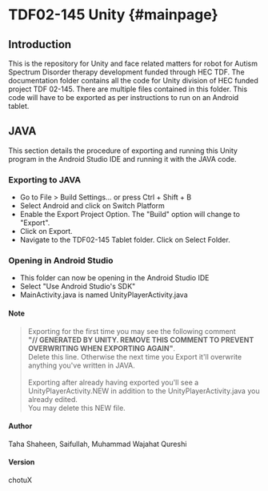 # TDF02-145 Unity {#mainpage}

## Introduction

This is the repository for Unity and face related matters for robot for Autism Spectrum Disorder therapy development funded through HEC TDF. The documentation folder contains all the code for Unity division of HEC funded project TDF 02-145. There are multiple files contained in this folder. This code will have to be exported as per instructions to run on an Android tablet.

## JAVA

This section details the procedure of exporting and running this Unity program in the Android Studio IDE and running it with the JAVA code.

### Exporting to JAVA

* Go to File > Build Settings... or press Ctrl + Shift + B
* Select Android and click on Switch Platform
* Enable the Export Project Option. The "Build" option will change to "Export".
* Click on Export.
* Navigate to the TDF02-145 Tablet folder. Click on Select Folder.

### Opening in Android Studio

* This folder can now be opening in the Android Studio IDE
* Select "Use Android Studio's SDK"
* MainActivity.java is named UnityPlayerActivity.java

#### Note

> Exporting for the first time you may see the following comment <br/><b>"// GENERATED BY UNITY. REMOVE THIS COMMENT TO PREVENT OVERWRITING WHEN EXPORTING AGAIN"</b>.<br/> Delete this line. Otherwise the next time you Export it'll overwrite anything you've written in JAVA.<br/><br/> Exporting after already having exported you'll see a UnityPlayerActivity.NEW in addition to the UnityPlayerActivity.java you already edited.<br/> You may delete this NEW file.

#### Author

Taha Shaheen, Saifullah, Muhammad Wajahat Qureshi

#### Version

chotuX
